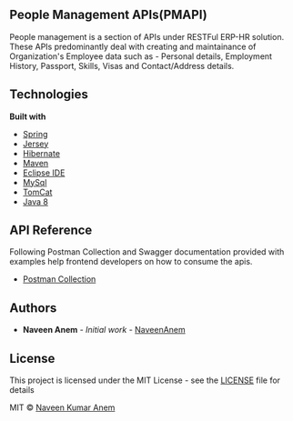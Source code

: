 ## People Management APIs(PMAPI)
People management is a section of APIs under RESTFul ERP-HR solution. These APIs predominantly deal with creating and maintainance of Organization's Employee data such as - Personal details, Employment History, Passport, Skills, Visas and Contact/Address details.

## Technologies
<b>Built with</b>
- [Spring](https://spring.io/)
- [Jersey](https://jersey.github.io/)
- [Hibernate](http://hibernate.org/)
- [Maven](https://maven.apache.org/)
- [Eclipse IDE](https://www.eclipse.org/)
- [MySql](https://www.mysql.com/)
- [TomCat](http://tomcat.apache.org/)
- [Java 8](https://www.oracle.com/technetwork/java/javase/overview/java8-2100321.html) 


## API Reference
Following Postman Collection and Swagger documentation provided with examples help frontend developers on how to consume the apis.
- [Postman Collection](https://web.postman.co/collections/5250421-822f02e8-22f4-a8e6-6511-41c64ad64c16?workspace=64d1155f-23a3-4c9a-8ac7-6c2f12c190dc)

## Authors

* **Naveen Anem** - *Initial work* - [NaveenAnem](https://github.com/naveenanem22)

## License
This project is licensed under the MIT License - see the [LICENSE](LICENSE) file for details

MIT © [Naveen Kumar Anem]()
